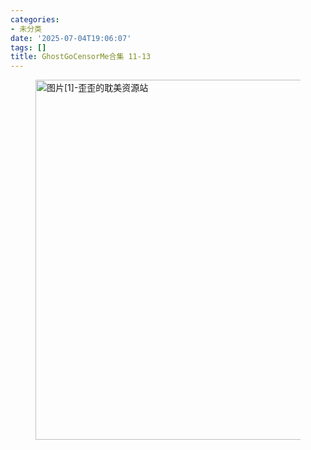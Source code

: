 ```yaml
---
categories:
- 未分类
date: '2025-07-04T19:06:07'
tags: []
title: GhostGoCensorMe合集 11-13
---
```


<figure class="wp-block-image size-large"><img alt="图片[1]-歪歪的耽美资源站"  loading="lazy" decoding="async" width="1024" height="576" src="https://blziyuan21.com/wp-content/uploads/2025/07/1000785408-1024x576.jpg"  class="wp-image-9502" srcset="https://blziyuan21.com/wp-content/uploads/2025/07/1000785408-1024x576.jpg 1024w, https://blziyuan21.com/wp-content/uploads/2025/07/1000785408-300x169.jpg 300w, https://blziyuan21.com/wp-content/uploads/2025/07/1000785408.jpg 1500w" sizes="auto, (max-width: 1024px) 100vw, 1024px" /></figure>
